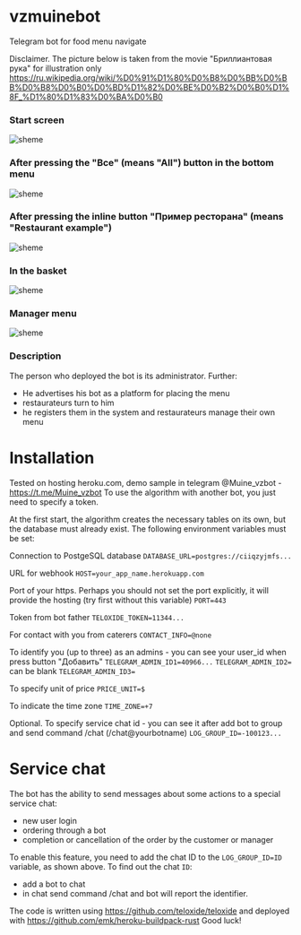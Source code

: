 # vzmuinebot

Telegram bot for food menu navigate

Disclaimer. The picture below is taken from the movie "Бриллиантовая рука" for illustration only https://ru.wikipedia.org/wiki/%D0%91%D1%80%D0%B8%D0%BB%D0%BB%D0%B8%D0%B0%D0%BD%D1%82%D0%BE%D0%B2%D0%B0%D1%8F_%D1%80%D1%83%D0%BA%D0%B0

### Start screen
![sheme](https://github.com/ArtHome12/vzmuinebot/blob/master/readme1s.jpg)

### After pressing the "Все" (means "All") button in the bottom menu
![sheme](https://github.com/ArtHome12/vzmuinebot/blob/master/readme2s.jpg)

 ### After pressing the inline button "Пример ресторана" (means "Restaurant example")
![sheme](https://github.com/ArtHome12/vzmuinebot/blob/master/readme3s.jpg)

### In the basket
![sheme](https://github.com/ArtHome12/vzmuinebot/blob/master/readme4s.jpg)

### Manager menu
![sheme](https://github.com/ArtHome12/vzmuinebot/blob/master/readme5s.jpg)

### Description
The person who deployed the bot is its administrator. Further:
* He advertises his bot as a platform for placing the menu
* restaurateurs turn to him
* he registers them in the system and restaurateurs manage their own menu



# Installation

Tested on hosting heroku.com, demo sample in telegram @Muine_vzbot - https://t.me/Muine_vzbot
To use the algorithm with another bot, you just need to specify a token.

At the first start, the algorithm creates the necessary tables on its own, but the database must already exist. The following environment variables must be set:

Connection to PostgeSQL database
`DATABASE_URL=postgres://ciiqzyjmfs...`

URL for webhook
`HOST=your_app_name.herokuapp.com`

Port of your https. Perhaps you should not set the port explicitly, it will provide the hosting (try first without this variable)
`PORT=443`

Token from bot father
`TELOXIDE_TOKEN=11344...`

For contact with you from caterers
`CONTACT_INFO=@none`

To identify you (up to three) as an admins - you can see your user_id when press button "Добавить"
`TELEGRAM_ADMIN_ID1=40966...`
`TELEGRAM_ADMIN_ID2=` can be blank
`TELEGRAM_ADMIN_ID3=`

To specify unit of price
`PRICE_UNIT=$`

To indicate the time zone
`TIME_ZONE=+7`

Optional. To specify service chat id - you can see it after add bot to group and send command /chat (/chat@yourbotname)
`LOG_GROUP_ID=-100123...`

# Service chat
The bot has the ability to send messages about some actions to a special service chat:
* new user login
* ordering through a bot
* completion or cancellation of the order by the customer or manager

To enable this feature, you need to add the chat ID to the `LOG_GROUP_ID=ID` variable, as shown above. To find out the chat `ID`:
* add a bot to chat
* in chat send command /chat and bot will report the identifier.



The code is written using https://github.com/teloxide/teloxide and deployed with https://github.com/emk/heroku-buildpack-rust
Good luck!
